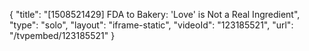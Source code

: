 {
    "title": "[1508521429] FDA to Bakery: 'Love' is Not a Real Ingredient",
    "type": "solo",
    "layout": "iframe-static",
    "videoId": "123185521",
    "url": "\/tvpembed\/123185521"
}